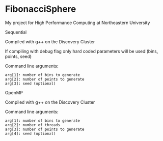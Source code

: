 # FibonacciSphere
My project for High Performance Computing at Northeastern University

Sequential

Compiled with g++ on the Discovery Cluster

If compiling with debug flag only hard coded parameters will be used (bins, points, seed)

Command line arguments:
```
arg[1]: number of bins to generate
arg[2]: number of points to generate
arg[3]: seed (optional)
```


OpenMP

Compiled with g++ on the Discovery Cluster

Command line arguments:
```
arg[1]: number of bins to generate
arg[2]: number of threads
arg[3]: number of points to generate
arg[4]: seed (optional)
```